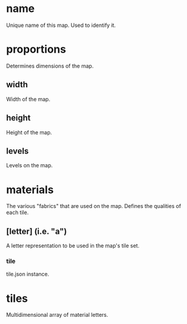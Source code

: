 # name
Unique name of this map. Used to identify it.

# proportions
Determines dimensions of the map.
## width
Width of the map.
## height
Height of the map.
## levels
Levels on the map.

# materials
The various "fabrics" that are used on the map. Defines the qualities of each tile.
## [letter] (i.e. "a")
A letter representation to be used in the map's tile set.
### tile
tile.json instance.

# tiles
Multidimensional array of material letters.